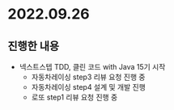 # 2022.09.26

## 진행한 내용

- 넥스트스텝 TDD, 클린 코드 with Java 15기 시작
	- 자동차레이싱 step3 리뷰 요청 진행 중
	- 자동차레이싱 step4 설계 및 개발 진행
	- 로또 step1 리뷰 요청 진행 중
